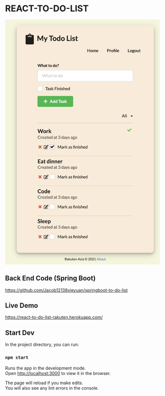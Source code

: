 # REACT-TO-DO-LIST

![](src/images/Screenshot.png)

## Back End Code (Spring Boot)

https://github.com/Jacob12138xieyuan/springboot-to-do-list

## Live Demo

https://react-to-do-list-rakuten.herokuapp.com/

## Start Dev

In the project directory, you can run:

### `npm start`

Runs the app in the development mode.\
Open [http://localhost:3000](http://localhost:3000) to view it in the browser.

The page will reload if you make edits.\
You will also see any lint errors in the console.

